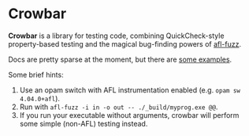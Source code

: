# Crowbar

**Crowbar** is a library for testing code, combining QuickCheck-style
  property-based testing and the magical bug-finding powers of
  [afl-fuzz](http://lcamtuf.coredump.cx/afl/).

Docs are pretty sparse at the moment, but there are [some examples](./examples).

Some brief hints:

1. Use an opam switch with AFL instrumentation enabled (e.g. `opam sw 4.04.0+afl`).
2. Run with `afl-fuzz -i in -o out -- ./_build/myprog.exe @@`.
3. If you run your executable without arguments, crowbar will perform some simple (non-AFL) testing instead.
